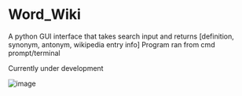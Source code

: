 # Word_Wiki
 A python GUI interface that takes search input and returns [definition, synonym, antonym, wikipedia entry info]
 Program ran from cmd prompt/terminal


Currently under development

![image](https://user-images.githubusercontent.com/100737462/160212878-c2529a23-37c8-48a4-bcd8-4673f1276ead.png)
